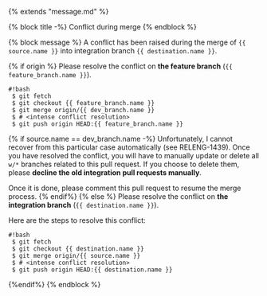 {% extends "message.md" %}

{% block title -%}
Conflict during merge
{% endblock %}

{% block message %}
A conflict has been raised during the merge of `{{ source.name }}`
into integration branch `{{ destination.name }}`.

{% if origin %}
Please resolve the conflict on **the feature branch** (`{{ feature_branch.name }}`).

```
#!bash
 $ git fetch
 $ git checkout {{ feature_branch.name }}
 $ git merge origin/{{ dev_branch.name }}
 $ # <intense conflict resolution>
 $ git push origin HEAD:{{ feature_branch.name }}
```

{% if source.name == dev_branch.name -%}
Unfortunately, I cannot recover from this particular case automatically (see
RELENG-1439). Once you have resolved the conflict, you will have to manually
update or delete all `w/*` branches related to this pull request.  If you
choose to delete them, please **decline the old integration pull requests
manually**.

Once it is done, please comment this pull request to resume the merge process.
{% endif%}
{% else %}
Please resolve the conflict on **the integration branch**
(`{{ destination.name }}`).

Here are the steps to resolve this conflict:

```
#!bash
 $ git fetch
 $ git checkout {{ destination.name }}
 $ git merge origin/{{ source.name }}
 $ # <intense conflict resolution>
 $ git push origin HEAD:{{ destination.name }}
```
{%endif%}
{% endblock %}
